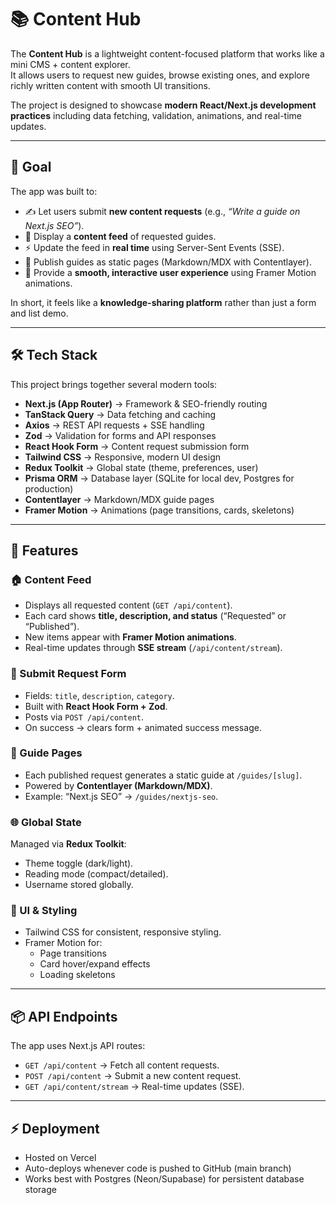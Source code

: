 # 📚 Content Hub

The **Content Hub** is a lightweight content-focused platform that works like a mini CMS + content explorer.  
It allows users to request new guides, browse existing ones, and explore richly written content with smooth UI transitions.  

The project is designed to showcase **modern React/Next.js development practices** including data fetching, validation, animations, and real-time updates.

---

## 🎯 Goal
The app was built to:
- ✍️ Let users submit **new content requests** (e.g., *“Write a guide on Next.js SEO”*).  
- 📰 Display a **content feed** of requested guides.  
- ⚡ Update the feed in **real time** using Server-Sent Events (SSE).  
- 📖 Publish guides as static pages (Markdown/MDX with Contentlayer).  
- 🎨 Provide a **smooth, interactive user experience** using Framer Motion animations.  

In short, it feels like a **knowledge-sharing platform** rather than just a form and list demo.  

---

## 🛠️ Tech Stack
This project brings together several modern tools:

- **Next.js (App Router)** → Framework & SEO-friendly routing  
- **TanStack Query** → Data fetching and caching  
- **Axios** → REST API requests + SSE handling  
- **Zod** → Validation for forms and API responses  
- **React Hook Form** → Content request submission form  
- **Tailwind CSS** → Responsive, modern UI design  
- **Redux Toolkit** → Global state (theme, preferences, user)  
- **Prisma ORM** → Database layer (SQLite for local dev, Postgres for production)  
- **Contentlayer** → Markdown/MDX guide pages  
- **Framer Motion** → Animations (page transitions, cards, skeletons)  

---

## 🚀 Features

### 🏠 Content Feed
- Displays all requested content (`GET /api/content`).  
- Each card shows **title, description, and status** (“Requested” or “Published”).  
- New items appear with **Framer Motion animations**.  
- Real-time updates through **SSE stream** (`/api/content/stream`).  

### 📝 Submit Request Form
- Fields: `title`, `description`, `category`.  
- Built with **React Hook Form + Zod**.  
- Posts via `POST /api/content`.  
- On success → clears form + animated success message.  

### 📖 Guide Pages
- Each published request generates a static guide at `/guides/[slug]`.  
- Powered by **Contentlayer (Markdown/MDX)**.  
- Example: “Next.js SEO” → `/guides/nextjs-seo`.  

### 🌐 Global State
Managed via **Redux Toolkit**:  
- Theme toggle (dark/light).  
- Reading mode (compact/detailed).  
- Username stored globally.  

### 🎨 UI & Styling
- Tailwind CSS for consistent, responsive styling.  
- Framer Motion for:
  - Page transitions  
  - Card hover/expand effects  
  - Loading skeletons  

---

## 📦 API Endpoints
The app uses Next.js API routes:  

- `GET /api/content` → Fetch all content requests.  
- `POST /api/content` → Submit a new content request.  
- `GET /api/content/stream` → Real-time updates (SSE).  

---

## ⚡ Deployment
- Hosted on Vercel
- Auto-deploys whenever code is pushed to GitHub (main branch)
- Works best with Postgres (Neon/Supabase) for persistent database storage
